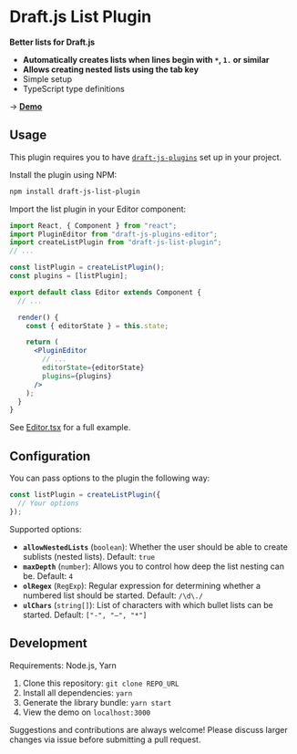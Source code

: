 # Draft.js List Plugin

**Better lists for Draft.js**

- **Automatically creates lists when lines begin with `*`, `1.` or similar**
- **Allows creating nested lists using the tab key**
- Simple setup
- TypeScript type definitions

→ **[Demo](https://draft-js-list-plugin.samuelmeuli.com)**

## Usage

This plugin requires you to have [`draft-js-plugins`](https://github.com/draft-js-plugins/draft-js-plugins) set up in your project.

Install the plugin using NPM:

```sh
npm install draft-js-list-plugin
```

Import the list plugin in your Editor component:

```jsx
import React, { Component } from "react";
import PluginEditor from "draft-js-plugins-editor";
import createListPlugin from "draft-js-list-plugin";
// ...

const listPlugin = createListPlugin();
const plugins = [listPlugin];

export default class Editor extends Component {
  // ...

  render() {
    const { editorState } = this.state;

    return (
      <PluginEditor
        // ...
        editorState={editorState}
        plugins={plugins}
      />
    );
  }
}
```

See [Editor.tsx](./demo/src/Editor.tsx) for a full example.

## Configuration

You can pass options to the plugin the following way:

```jsx
const listPlugin = createListPlugin({
  // Your options
});
```

Supported options:

- **`allowNestedLists`** (`boolean`): Whether the user should be able to create sublists (nested lists). Default: `true`
- **`maxDepth`** (`number`): Allows you to control how deep the list nesting can be. Default: `4`
- **`olRegex`** (`RegExp`): Regular expression for determining whether a numbered list should be started. Default: `/\d\./`
- **`ulChars`** (`string[]`): List of characters with which bullet lists can be started. Default: `["-", "–", "*"]`

## Development

Requirements: Node.js, Yarn

1. Clone this repository: `git clone REPO_URL`
2. Install all dependencies: `yarn`
3. Generate the library bundle: `yarn start`
4. View the demo on `localhost:3000`

Suggestions and contributions are always welcome! Please discuss larger changes via issue before submitting a pull request.
